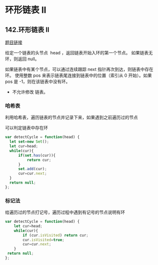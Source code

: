 # 环形链表 II

## 142.环形链表 II

[题目链接](https://leetcode.cn/problems/linked-list-cycle-ii/)

给定一个链表的头节点  head ，返回链表开始入环的第一个节点。 如果链表无环，则返回 null。

如果链表中有某个节点，可以通过连续跟踪 next 指针再次到达，则链表中存在环。 使用整数 pos 来表示链表尾连接到链表中的位置（索引从 0 开始）。如果 pos 是 -1，则在该链表中没有环。

- 不允许修改 链表。


### 哈希表  

利用哈希表，遍历链表的节点并记录下来，如果遇到之前遍历过的节点  

可以判定链表中存在环

```js
var detectCycle = function(head) {
  let set=new Set();
  let cur=head;
  while(cur){
      if(set.has(cur)){
          return cur;
      }
      set.add(cur);
      cur=cur.next;
  }
  return null;
};
```

### 标记法  

给遍历过的节点打记号，遍历过程中遇到有记号的节点说明有环

```js
var detectCycle = function(head) {
    let cur=head;
    while(cur){
        if (cur.isVisited) return cur;
        cur.isVisited=true;
        cur=cur.next;
    }
 return null;
};
```

